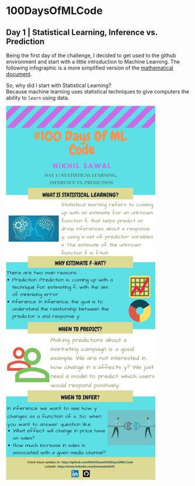 # 100DaysOfMLCode

## Day 1 | Statistical Learning, Inference vs. Prediction  
Being the first day of the challenge, I decided to get used to the github environment and start with a little introduction to Machine 
Learning. The following infographic is a more simplified version of the [mathematical document](https://github.com/NikhilSawal/100DaysOfMLCode/blob/master/day%201/day%201.docx).  

So, why did I start with Statistical Learning?  
Because machine learning uses statistical techniques to give computers the ability to `learn` using data.  

![](Images/Day_1.png)  
